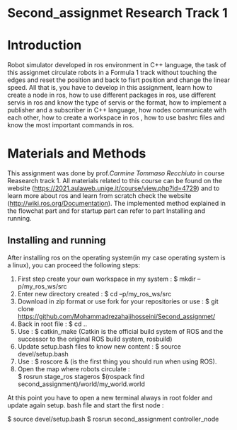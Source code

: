 # Second_assignmet Research Track 1


Introduction
================================

Robot simulator developed in ros environment in C++ language, the task of this assignmet circulate robots in a Formula 1 track without touching the edges and reset the position and back to fisrt position and change the linear speed. All that is, you have to develop in this assignment, learn how to create a node in ros, how to use different packages in ros, use different servis in ros and know the type of servis or the format, how to implement a publisher and a subscriber in C++ language, how nodes communicate with each other, how to create a workspace in ros , how to use bashrc files and know the most important commands in ros.

Materials and Methods
=========================

This assignment was done by prof._Carmine Tommaso Recchiuto_ in course Reasearch track 1. All materials related to this course can be found on the website (https://2021.aulaweb.unige.it/course/view.php?id=4729) and to learn more about ros and learn from scratch check the website (http://wiki.ros.org/Documentation). The implemented method explained in the flowchat part and for startup part can refer to part Installing and running.

Installing and running
----------------------
After installing ros on the operating system(in my case operating system is a linux), you can proceed the following steps:
1. First step create your own workspace in my system : $ mkdir –p/my_ros_ws/src
2. Enter new directory created : $ cd –p/my_ros_ws/src
3. Download in zip format or use fork for your repositories or use :
$ git clone https://github.com/Mohammadrezahajihosseini/Second_assignmet/
4. Back in root file : $ cd ..
5. Use : $ catkin_make (Catkin is the official build system of ROS and the successor to the original ROS build system, rosbuild)
6. Update setup.bash files to know new content : $ source devel/setup.bash
7. Use : $ roscore & (is the first thing you should run when using ROS).
8. Open the map where robots circulate :  
$ rosrun stage_ros stageros $(rospack find second_assignment)/world/my_world.world

At this point you have to open a new terminal always in root folder and update again setup. bash file and start the first node : 

$ source devel/setup.bash
$ rosrun second_assignment controller_node

